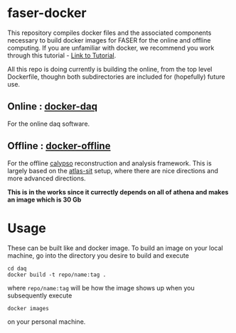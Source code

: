 # faser-docker
This repository compiles docker files and the associated components necessary to 
build docker images for FASER for the online and offline computing.  If you are 
unfamiliar with docker, we recommend you work through this tutorial - [Link to Tutorial](https://matthewfeickert.github.io/intro-to-docker/).

All this repo is doing currently is building the online, from the top level Dockerfile, thoughn both subdirectories are included for (hopefully) future use.

## Online : [docker-daq](./docker-daq)
For the online daq software.

## Offline : [docker-offline](./docker-offline)
For the offline [calypso](https://gitlab.cern.ch/faser/calypso) reconstruction 
and analysis framework.  This is largely based on the [atlas-sit](https://gitlab.cern.ch/atlas-sit/docker/tree/master)
setup, where there are nice directions and more advanced directions.

**This is in the works since it currectly depends on all of athena and makes an image which is 30 Gb**

# Usage
These can be built like and docker image.  To build an image on your local machine,
go into the directory you desire to build and execute
```
cd daq
docker build -t repo/name:tag .
```
where `repo/name:tag` will be how the image shows up when you subsequently execute
```
docker images
```
on your personal machine.
